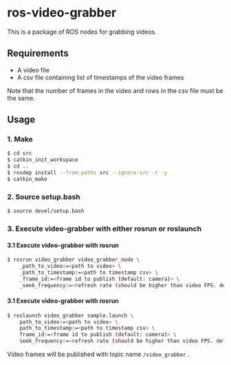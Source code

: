 # ros-video-grabber

This is a package of ROS nodes for grabbing videos.

## Requirements
- A video file
- A csv file containing list of timestamps of the video frames

Note that the number of frames in the video and rows in the csv file must be the same.

## Usage
### 1. Make
```bash
$ cd src
$ catkin_init_workspace
$ cd ..
$ rosdep install --from-paths src --ignore-src -r -y
$ catkin_make

```

### 2. Source setup.bash
```bash
$ source devel/setup.bash

```

### 3. Execute video-grabber with either rosrun or roslaunch

#### 3.1 Execute video-grabber with rosrun
```bash
$ rosrun video_grabber video_grabber_node \
    _path_to_video:=<path to video> \
    _path_to_timestamp:=<path to timestamp csv> \
    _frame_id:=<frame id to publish (default: camera)> \
    _seek_frequency:=<refresh rate (should be higher than video FPS. default: 60)>

```

#### 3.1 Execute video-grabber with rosrun
```bash
$ roslaunch video_grabber sample.launch \
    path_to_video:=<path to video> \
    path_to_timestamp:=<path to timestamp csv> \
    frame_id:=<frame id to publish (default: camera)> \
    seek_frequency:=<refresh rate (should be higher than video FPS. default: 60)>

```

Video frames will be published with topic name `/video_grabber` .
